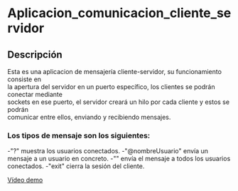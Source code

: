 # Aplicacion_comunicacion_cliente_servidor

## Descripción
Esta es una aplicacion de mensajería cliente-servidor, su funcionamiento consiste en  
la apertura del servidor en un puerto específico, los clientes se podrán conectar mediante  
sockets en ese puerto, el servidor creará un hilo por cada cliente y estos se podrán  
comunicar entre ellos, enviando y recibiendo mensajes.

### Los tipos de mensaje son los siguientes:
-"?" muestra los usuarios conectados.
-"@nombreUsuario" envía un mensaje a un usuario en concreto.
-"" envía el mensaje a todos los usuarios conectados.
-"exit" cierra la sesión del cliente.

[Vídeo demo]([URL_del_enlace](https://youtu.be/8DrpdzO3shk)https://youtu.be/8DrpdzO3shk)

